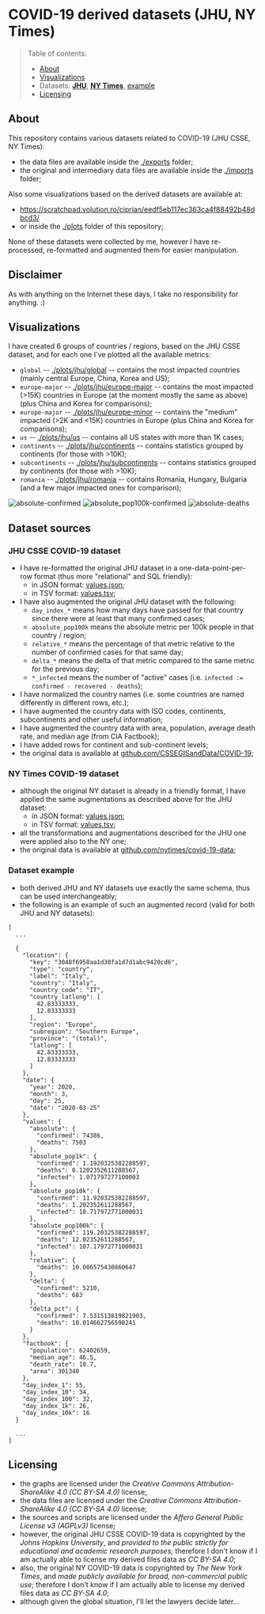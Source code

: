 

# COVID-19 derived datasets (JHU, NY Times)


> Table of contents:
> * [About](#about)
> * [Visualizations](#visualizations)
> * Datasets: **[JHU](#jhu-csse-covid-19-dataset)**, **[NY Times](#ny-times-covid-19-dataset)**, [example](#dataset-example)
> * [Licensing](#licensing)




## About

This repository contains various datasets related to COVID-19 (JHU CSSE, NY Times):
* the data files are available inside the [./exports](./exports) folder;
* the original and intermediary data files are available inside the [./imports](./imports) folder;

Also some visualizations based on the derived datasets are available at:
* https://scratchpad.volution.ro/ciprian/eedf5eb117ec363ca4f88492b48dbcd3/
* or inside the [./plots](./plots) folder of this repository;

None of these datasets were collected by me, however I have re-processed, re-formatted and augmented them for easier manipulation.




## Disclaimer

As with anything on the Internet these days, I take no responsibility for anything.  :)




## Visualizations

I have created 6 groups of countries / regions, based on the JHU CSSE dataset, and for each one I've plotted all the available metrics:

* `global`
  -- [./plots/jhu/global](./plots/jhu/global)
  -- contains the most impacted countries (mainly central Europe, China, Korea and US);
* `europe-major`
  -- [./plots/jhu/europe-major](./plots/jhu/europe-major)
  -- contains the most impacted (>15K) countries in Europe (at the moment mostly the same as above) (plus China and Korea for comparisons);
* `europe-major`
  -- [./plots/jhu/europe-minor](./plots/jhu/europe-minor)
  -- contains the "medium" impacted (>2K and <15K) countries in Europe (plus China and Korea for comparisons);
* `us`
  -- [./plots/jhu/us](./plots/jhu/us)
  -- contains all US states with more than 1K cases;
* `continents`
  -- [./plots/jhu/continents](./plots/jhu/continents)
  -- contains statistics grouped by continents (for those with >10K);
* `subcontinents`
  -- [./plots/jhu/subcontinents](./plots/jhu/subcontinents)
  -- contains statistics grouped by continents (for those with >10K);
* `romania`
  -- [./plots/jhu/romania](./plots/jhu/romania)
  -- contains Romania, Hungary, Bulgaria (and a few major impacted ones for comparison);

![absolute-confirmed](./plots/jhu/global/svg/absolute-confirmed.svg)
![absolute_pop100k-confirmed](./plots/jhu/global/svg/absolute_pop100k-confirmed.svg)
![absolute-deaths](./plots/jhu/global/svg/absolute-deaths.svg)




## Dataset sources




### JHU CSSE COVID-19 dataset

* I have re-formatted the original JHU dataset in a one-data-point-per-row format (thus more "relational" and SQL friendly):
  * in JSON format: [values.json](./exports/jhu/v1/values.json);
  * in TSV format: [values.tsv](./exports/jhu/v1/values.tsv);
* I have also augmented the original JHU dataset with the following:
  * `day_index_*` means how many days have passed for that country since there were at least that many confirmed cases;
  * `absolute_pop100k` means the absolute metric per 100k people in that country / region;
  * `relative_*` means the percentage of that metric relative to the number of confirmed cases for that same day;
  * `delta_*` means the delta of that metric compared to the same metric for the previous day;
  * `*_infected` means the number of "active" cases (i.e. `infected := confirmed - recovered - deaths`);
* I have normalized the country names (i.e. some countries are named differently in different rows, etc.);
* I have augmented the country data with ISO codes, continents, subcontinents and other useful information;
* I have augmented the country data with area, population, average death rate, and median age (from CIA Factbook);
* I have added rows for continent and sub-continent levels;
* the original data is available at [github.com/CSSEGISandData/COVID-19](https://github.com/CSSEGISandData/COVID-19);




### NY Times COVID-19 dataset

* although the original NY dataset is already in a friendly format, I have applied the same augmentations as described above for the JHU dataset:
  * in JSON format: [values.json](./exports/nytimes/v1/values.json);
  * in TSV format: [values.tsv](./exports/nytimes/v1/values.tsv);
* all the transformations and augmentations described for the JHU one were applied also to the NY one;
* the original data is available at [github.com/nytimes/covid-19-data](https://github.com/nytimes/covid-19-data);




### Dataset example

* both derived JHU and NY datasets use exactly the same schema, thus can be used interchangeably;
* the following is an example of such an augmented record (valid for both JHU and NY datasets):

~~~~
[
  ...

  {
    "location": {
      "key": "3048f6958aa1d30fa1d7d1abc9420cd6",
      "type": "country",
      "label": "Italy",
      "country": "Italy",
      "country_code": "IT",
      "country_latlong": [
        42.83333333,
        12.83333333
      ],
      "region": "Europe",
      "subregion": "Southern Europe",
      "province": "(total)",
      "latlong": [
        42.83333333,
        12.83333333
      ]
    },
    "date": {
      "year": 2020,
      "month": 3,
      "day": 25,
      "date": "2020-03-25"
    },
    "values": {
      "absolute": {
        "confirmed": 74386,
        "deaths": 7503
      },
      "absolute_pop1k": {
        "confirmed": 1.1920325382288597,
        "deaths": 0.1202352611288567,
        "infected": 1.071797277100003
      },
      "absolute_pop10k": {
        "confirmed": 11.920325382288597,
        "deaths": 1.202352611288567,
        "infected": 10.717972771000031
      },
      "absolute_pop100k": {
        "confirmed": 119.20325382288597,
        "deaths": 12.02352611288567,
        "infected": 107.17972771000031
      },
      "relative": {
        "deaths": 10.086575430860647
      },
      "delta": {
        "confirmed": 5210,
        "deaths": 683
      },
      "delta_pct": {
        "confirmed": 7.531513819821903,
        "deaths": 10.014662756598241
      }
    },
    "factbook": {
      "population": 62402659,
      "median_age": 46.5,
      "death_rate": 10.7,
      "area": 301340
    },
    "day_index_1": 55,
    "day_index_10": 34,
    "day_index_100": 32,
    "day_index_1k": 26,
    "day_index_10k": 16
  }

  ...
]
~~~~




## Licensing

* the graphs are licensed under the *Creative Commons Attribution-ShareAlike 4.0 (CC BY-SA 4.0)* license;
* the data files are licensed under the *Creative Commons Attribution-ShareAlike 4.0 (CC BY-SA 4.0)* license;
* the sources and scripts are licensed under the *Affero General Public License v3 (AGPLv3)* license;
* however, the original JHU CSSE COVID-19 data is copyrighted by the *Johns Hopkins University*,
  and *provided to the public strictly for educational and academic research purposes*;
  therefore I don't know if I am actually able to license my derived files data as *CC BY-SA 4.0*;
* also, the original NY COVID-19 data is copyrighted by *The New York Times*,
  and *made publicly available for broad, non-commercial public use*;
  therefore I don't know if I am actually able to license my derived files data as *CC BY-SA 4.0*;
* although given the global situation, I'll let the lawyers decide later...

